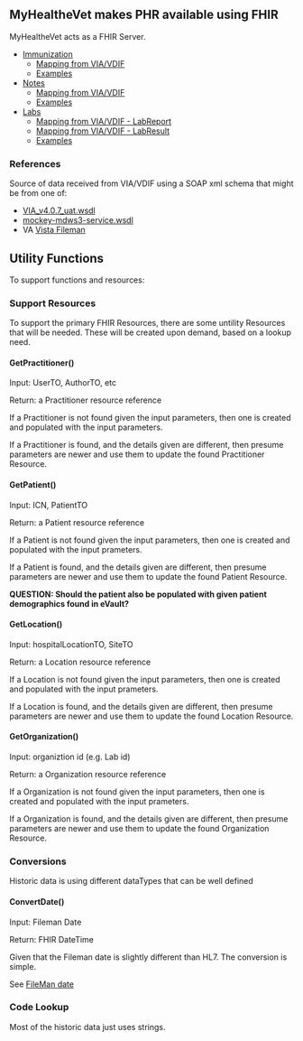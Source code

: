 
## MyHealtheVet makes PHR available using FHIR

MyHealtheVet acts as a FHIR Server.

- [Immunization](StructureDefinition-VA.MHV.PHR.immunization.html)
  - [Mapping from VIA/VDIF](StructureDefinition-VA.MHV.PHR.immunization-mappings.html#mappings-for-viavdif-to-mhv-phr-immunizationto)
  - [Examples](StructureDefinition-VA.MHV.PHR.immunization-examples.html)
- [Notes](StructureDefinition-VA.MHV.PHR.note.html)
  - [Mapping from VIA/VDIF](StructureDefinition-VA.MHV.PHR.note-mappings.html#mappings-for-viavdif-to-mhv-phr-noteto)
  - [Examples](StructureDefinition-VA.MHV.PHR.note-examples.html)
- [Labs](StructureDefinition-VA.MHV.PHR.lab.html)
  - [Mapping from VIA/VDIF - LabReport](StructureDefinition-VA.MHV.PHR.lab-mappings.html#Lab-Mapping-LabResultTO)
  - [Mapping from VIA/VDIF - LabResult](StructureDefinition-VA.MHV.PHR.lab-mappings.html#Lab-Mapping-LabResultTO)
  - [Examples](StructureDefinition-VA.MHV.PHR.lab-examples.html)

### References

Source of data received from VIA/VDIF using a SOAP xml schema that might be from one of:
- [VIA_v4.0.7_uat.wsdl](https://github.com/department-of-veterans-affairs/mhv-np-via-wsclient/blob/development/src/main/resources/VIA_v4.0.7_uat.wsdl)
- [mockey-mdws3-service.wsdl](https://github.com/department-of-veterans-affairs/mhv-ap-vde-support/blob/development/src/test/wsdl/mockey-mdws3-service.wsdl)
- VA [Vista Fileman](http://www.vistapedia.com/index.php/Main_Page)

## Utility Functions

To support functions and resources:

### Support Resources

To support the primary FHIR Resources, there are some untility Resources that will be needed. These will be created upon demand, based on a lookup need.

#### GetPractitioner()

Input: UserTO, AuthorTO, etc

Return: a Practitioner resource reference

If a Practitioner is not found given the input parameters, then one is created and populated with the input parameters.

If a Practitioner is found, and the details given are different, then presume parameters are newer and use them to update the found Practitioner Resource.

#### GetPatient()

Input: ICN, PatientTO

Return: a Patient resource reference

If a Patient is not found given the input parameters, then one is created and populated with the input prameters.

If a Patient is found, and the details given are different, then presume parameters are newer and use them to update the found Patient Resource.

**QUESTION: Should the patient also be populated with given patient demographics found in eVault?**

#### GetLocation()

Input: hospitalLocationTO, SiteTO

Return: a Location resource reference

If a Location is not found given the input parameters, then one is created and populated with the input prameters.

If a Location is found, and the details given are different, then presume parameters are newer and use them to update the found Location Resource.

#### GetOrganization()

Input: organiztion id (e.g. Lab id)

Return: a Organization resource reference

If a Organization is not found given the input parameters, then one is created and populated with the input prameters.

If a Organization is found, and the details given are different, then presume parameters are newer and use them to update the found Organization Resource.

### Conversions

Historic data is using different dataTypes that can be well defined

#### ConvertDate()

Input: Fileman Date

Return: FHIR DateTime

Given that the Fileman date is slightly different than HL7. The conversion is simple.

See [FileMan date](http://www.vistapedia.com/index.php/Date_formats)

### Code Lookup

Most of the historic data just uses strings.

